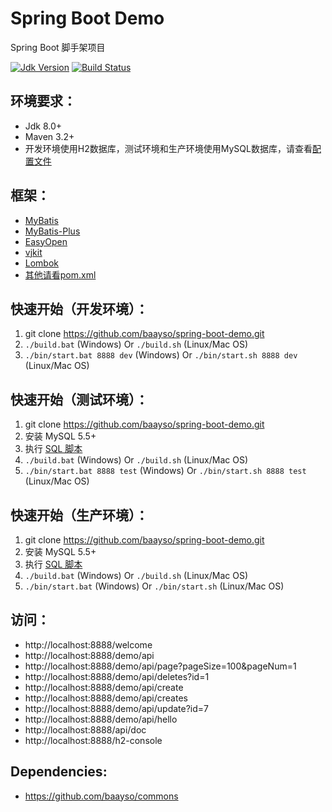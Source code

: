# Spring Boot Demo  
Spring Boot 脚手架项目

[![Jdk Version](https://img.shields.io/badge/JDK-1.8+-green.svg)](https://www.oracle.com/technetwork/java/javase/downloads/index.html)
[![Build Status](https://travis-ci.org/baayso/spring-boot-demo.svg?branch=master)](https://travis-ci.org/baayso/spring-boot-demo)

## 环境要求：
* Jdk 8.0+
* Maven 3.2+
* 开发环境使用H2数据库，测试环境和生产环境使用MySQL数据库，请查看[配置文件](https://github.com/baayso/spring-boot-demo/tree/master/src/main/resources/config)

## 框架：
* [MyBatis](http://www.mybatis.org/mybatis-3)
* [MyBatis-Plus](https://gitee.com/baomidou/mybatis-plus)
* [EasyOpen](https://gitee.com/durcframework/easyopen)
* [vjkit](https://github.com/vipshop/vjtools/tree/master/vjkit)
* [Lombok](https://www.projectlombok.org)
* [其他请看pom.xml](https://github.com/baayso/spring-boot-demo/blob/master/pom.xml)

## 快速开始（开发环境）：
1. git clone https://github.com/baayso/spring-boot-demo.git
2. `./build.bat` (Windows) Or `./build.sh` (Linux/Mac OS)
3. `./bin/start.bat 8888 dev` (Windows) Or `./bin/start.sh 8888 dev` (Linux/Mac OS)

## 快速开始（测试环境）：
1. git clone https://github.com/baayso/spring-boot-demo.git
2. 安装 MySQL 5.5+
3. 执行 [SQL 脚本](https://github.com/baayso/spring-boot-demo/blob/master/sql/springbootdemo.sql)
4. `./build.bat` (Windows) Or `./build.sh` (Linux/Mac OS)
5. `./bin/start.bat 8888 test` (Windows) Or `./bin/start.sh 8888 test` (Linux/Mac OS)

## 快速开始（生产环境）：
1. git clone https://github.com/baayso/spring-boot-demo.git
2. 安装 MySQL 5.5+
3. 执行 [SQL 脚本](https://github.com/baayso/spring-boot-demo/blob/master/sql/springbootdemo.sql)
4. `./build.bat` (Windows) Or `./build.sh` (Linux/Mac OS)
5. `./bin/start.bat` (Windows) Or `./bin/start.sh` (Linux/Mac OS)

## 访问：
* http://localhost:8888/welcome
* http://localhost:8888/demo/api
* http://localhost:8888/demo/api/page?pageSize=100&pageNum=1
* http://localhost:8888/demo/api/deletes?id=1
* http://localhost:8888/demo/api/create
* http://localhost:8888/demo/api/creates
* http://localhost:8888/demo/api/update?id=7
* http://localhost:8888/demo/api/hello
* http://localhost:8888/api/doc
* http://localhost:8888/h2-console

## Dependencies:
* https://github.com/baayso/commons
